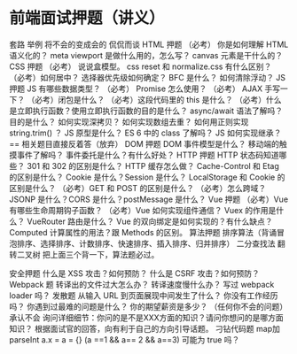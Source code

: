 # 前端面试押题（讲义）

套路
举例
将不会的变成会的
侃侃而谈
HTML 押题
（必考） 你是如何理解 HTML 语义化的？
meta viewport 是做什么用的，怎么写？
canvas 元素是干什么的？
CSS 押题
（必考） 说说盒模型。
css reset 和 normalize.css 有什么区别？
（必考）如何居中？
选择器优先级如何确定？
BFC 是什么？
如何清除浮动？
JS 押题
JS 有哪些数据类型？
（必考） Promise 怎么使用？
（必考） AJAX 手写一下？
（必考）闭包是什么？
（必考）这段代码里的 this 是什么？
（必考）什么是立即执行函数？使用立即执行函数的目的是什么？
async/await 语法了解吗？目的是什么？
如何实现深拷贝？
如何实现数组去重？
如何用正则实现 string.trim() ？
JS 原型是什么？
ES 6 中的 class 了解吗？
JS 如何实现继承？
== 相关题目直接反着答（放弃）
DOM 押题
DOM 事件模型是什么？
移动端的触摸事件了解吗？
事件委托是什么？有什么好处？
HTTP 押题
HTTP 状态码知道哪些？
301 和 302 的区别是什么？
HTTP 缓存怎么做？
Cache-Control 和 Etag 的区别是什么？
Cookie 是什么？Session 是什么？
LocalStorage 和 Cookie 的区别是什么？
（必考）GET 和 POST 的区别是什么？
（必考）怎么跨域？JSONP 是什么？CORS 是什么？postMessage 是什么？
Vue 押题
（必考）Vue 有哪些生命周期钩子函数？
（必考）Vue 如何实现组件通信？
Vuex 的作用是什么？
VueRouter 路由是什么？
Vue 的双向绑定是如何实现的？有什么缺点？
Computed 计算属性的用法？跟 Methods 的区别。
算法押题
排序算法（背诵冒泡排序、选择排序、计数排序、快速排序、插入排序、归并排序）
二分查找法
翻转二叉树
把上面三个背一下，算法题必过。

安全押题
什么是 XSS 攻击？如何预防？
什么是 CSRF 攻击？如何预防？
Webpack 题
转译出的文件过大怎么办？
转译速度慢什么办？
写过 webpack loader 吗？
发散题
从输入 URL 到页面展现中间发生了什么？
你没有工作经历吗？
你遇到过最难的问题是什么？
你的期望薪资是多少？
（任何你不会的问题）
承认不会
询问详细细节：你问的是不是XXX方面的知识？请问你想问的是哪方面知识？
根据面试官的回答，向有利于自己的方向引导话题。
刁钻代码题
map加parseInt
a.x = a = {}
(a ==1 && a== 2 && a==3) 可能为 true 吗？